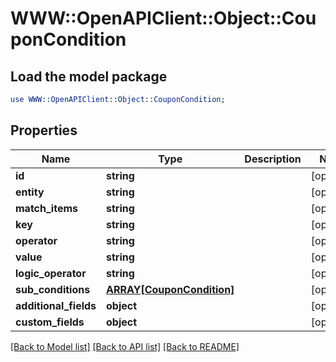 # WWW::OpenAPIClient::Object::CouponCondition

## Load the model package
```perl
use WWW::OpenAPIClient::Object::CouponCondition;
```

## Properties
Name | Type | Description | Notes
------------ | ------------- | ------------- | -------------
**id** | **string** |  | [optional] 
**entity** | **string** |  | [optional] 
**match_items** | **string** |  | [optional] 
**key** | **string** |  | [optional] 
**operator** | **string** |  | [optional] 
**value** | **string** |  | [optional] 
**logic_operator** | **string** |  | [optional] 
**sub_conditions** | [**ARRAY[CouponCondition]**](CouponCondition.md) |  | [optional] 
**additional_fields** | **object** |  | [optional] 
**custom_fields** | **object** |  | [optional] 

[[Back to Model list]](../README.md#documentation-for-models) [[Back to API list]](../README.md#documentation-for-api-endpoints) [[Back to README]](../README.md)


